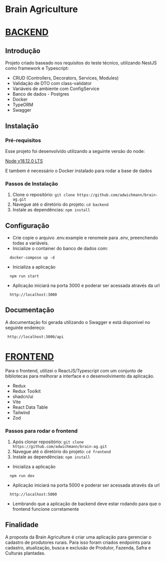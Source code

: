 # Brain Agriculture

# <ins>BACKEND</ins>

## Introdução

Projeto criado baseado nos requisitos do teste técnico, utilizando NestJS como framework e Typescript:

- CRUD (Controllers, Decorators, Services, Modules)
- Validação de DTO com class-validator
- Variáveis de ambiente com ConfigService
- Banco de dados - Postgres
- Docker
- TypeORM
- Swagger

## Instalação

### Pré-requisitos

Esse projeto foi desenvolvido utilizando a seguinte versão do node:

[Node v18.12.0 LTS](https://nodejs.org/en/blog/release/v18.12.0)

E tambem é necessário o Docker instalado para rodar a base de dados

### Passos de Instalação

1. Clone o repositório: `git clone https://github.com/adwichmann/brain-ag.git`
2. Navegue até o diretório do projeto: `cd backend`
3. Instale as dependências: `npm install`

## Configuração

- Crie copie o arquivo .env.example e renomeie para .env, preenchendo todas a variáveis.
- Inicialize o container do banco de dados com:

```
  docker-compose up -d
```

- Inicializa a aplicação

```
  npm run start
```

- Aplicação iniciará na porta 3000 e poderar ser acessada através da url

```
  http://localhost:3000
```

## Documentação

A documentação foi gerada utilizando o Swagger e está disponivel no seguinte endereço:

```
 http://localhost:3000/api
```

# <ins>FRONTEND</ins>

Para o frontend, utilizei o ReactJS/Typescript com um conjunto de bibliotecas para melhorar a interface e o desenvolvimento da aplicação.

- Redux
- Redux Toolkit
- shadcn/ui
- Vite
- React Data Table
- Tailwind
- Zod

### Passos para rodar o frontend

1. Após clonar repositório: `git clone https://github.com/adwichmann/brain-ag.git`
2. Navegue até o diretório do projeto: `cd frontend`
3. Instale as dependências: `npm install`

- Inicializa a aplicação

```
  npm run dev
```

- Aplicação iniciará na porta 5000 e poderar ser acessada através da url

```
  http://localhost:5000

```

- Lembrando que a aplicação de backend deve estar rodando para que o frontend funcione corretamente

## Finalidade

A proposta da Brain Agriculture é criar uma aplicação para gerenciar o cadastro de produtores rurais.
Para isso foram criados endpoints para cadastro, atualização, busca e exclusão de Produtor, Fazenda, Safra e Culturas plantadas.
